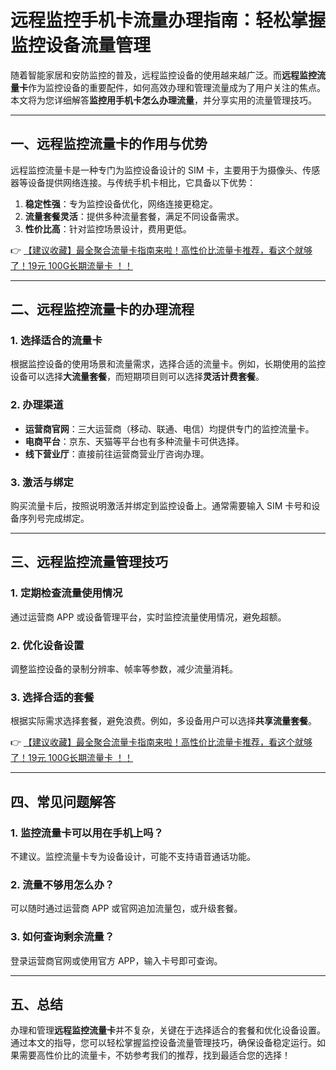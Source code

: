 # 远程监控手机卡流量办理指南：轻松掌握监控设备流量管理

随着智能家居和安防监控的普及，远程监控设备的使用越来越广泛。而**远程监控流量卡**作为监控设备的重要配件，如何高效办理和管理流量成为了用户关注的焦点。本文将为您详细解答**监控用手机卡怎么办理流量**，并分享实用的流量管理技巧。

---

## 一、远程监控流量卡的作用与优势

远程监控流量卡是一种专门为监控设备设计的 SIM 卡，主要用于为摄像头、传感器等设备提供网络连接。与传统手机卡相比，它具备以下优势：

1. **稳定性强**：专为监控设备优化，网络连接更稳定。
2. **流量套餐灵活**：提供多种流量套餐，满足不同设备需求。
3. **性价比高**：针对监控场景设计，费用更低。

👉 [【建议收藏】最全聚合流量卡指南来啦！高性价比流量卡推荐，看这个就够了！19元 100G长期流量卡 ！！](https://bit.ly/Liuliangka)

---

## 二、远程监控流量卡的办理流程

### 1. 选择适合的流量卡
根据监控设备的使用场景和流量需求，选择合适的流量卡。例如，长期使用的监控设备可以选择**大流量套餐**，而短期项目则可以选择**灵活计费套餐**。

### 2. 办理渠道
- **运营商官网**：三大运营商（移动、联通、电信）均提供专门的监控流量卡。
- **电商平台**：京东、天猫等平台也有多种流量卡可供选择。
- **线下营业厅**：直接前往运营商营业厅咨询办理。

### 3. 激活与绑定
购买流量卡后，按照说明激活并绑定到监控设备上。通常需要输入 SIM 卡号和设备序列号完成绑定。

---

## 三、远程监控流量管理技巧

### 1. 定期检查流量使用情况
通过运营商 APP 或设备管理平台，实时监控流量使用情况，避免超额。

### 2. 优化设备设置
调整监控设备的录制分辨率、帧率等参数，减少流量消耗。

### 3. 选择合适的套餐
根据实际需求选择套餐，避免浪费。例如，多设备用户可以选择**共享流量套餐**。

👉 [【建议收藏】最全聚合流量卡指南来啦！高性价比流量卡推荐，看这个就够了！19元 100G长期流量卡 ！！](https://bit.ly/Liuliangka)

---

## 四、常见问题解答

### 1. 监控流量卡可以用在手机上吗？
不建议。监控流量卡专为设备设计，可能不支持语音通话功能。

### 2. 流量不够用怎么办？
可以随时通过运营商 APP 或官网追加流量包，或升级套餐。

### 3. 如何查询剩余流量？
登录运营商官网或使用官方 APP，输入卡号即可查询。

---

## 五、总结

办理和管理**远程监控流量卡**并不复杂，关键在于选择适合的套餐和优化设备设置。通过本文的指导，您可以轻松掌握监控设备流量管理技巧，确保设备稳定运行。如果需要高性价比的流量卡，不妨参考我们的推荐，找到最适合您的选择！